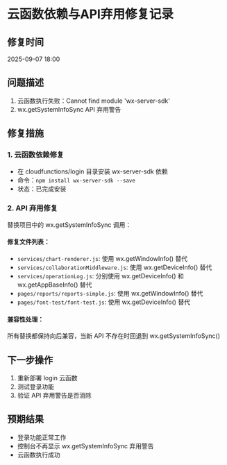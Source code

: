 # 云函数依赖与API弃用修复记录

## 修复时间
2025-09-07 18:00

## 问题描述
1. 云函数执行失败：Cannot find module 'wx-server-sdk'
2. wx.getSystemInfoSync API 弃用警告

## 修复措施

### 1. 云函数依赖修复
- 在 cloudfunctions/login 目录安装 wx-server-sdk 依赖
- 命令：`npm install wx-server-sdk --save`
- 状态：已完成安装

### 2. API 弃用修复
替换项目中的 wx.getSystemInfoSync 调用：

#### 修复文件列表：
- `services/chart-renderer.js`: 使用 wx.getWindowInfo() 替代
- `services/collaborationMiddleware.js`: 使用 wx.getDeviceInfo() 替代  
- `services/operationLog.js`: 分别使用 wx.getDeviceInfo() 和 wx.getAppBaseInfo() 替代
- `pages/reports/reports-simple.js`: 使用 wx.getWindowInfo() 替代
- `pages/font-test/font-test.js`: 使用 wx.getDeviceInfo() 替代

#### 兼容性处理：
所有替换都保持向后兼容，当新 API 不存在时回退到 wx.getSystemInfoSync()

## 下一步操作
1. 重新部署 login 云函数
2. 测试登录功能
3. 验证 API 弃用警告是否消除

## 预期结果
- 登录功能正常工作
- 控制台不再显示 wx.getSystemInfoSync 弃用警告
- 云函数执行成功